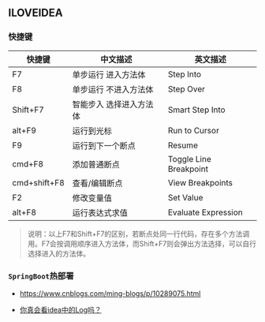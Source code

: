 ## ILOVEIDEA

###  快捷键

| 快捷键       | 中文描述                | 英文描述               |
| ------------ | ----------------------- | ---------------------- |
| F7           | 单步运行 进入方法体     | Step Into              |
| F8           | 单步运行 不进入方法体   | Step Over              |
| Shift+F7     | 智能步入 选择进入方法体 | Smart Step Into        |
| alt+F9       | 运行到光标              | Run to Cursor          |
| F9           | 运行到下一个断点        | Resume                 |
| cmd+F8       | 添加普通断点            | Toggle Line Breakpoint |
| cmd+shift+F8 | 查看/编辑断点           | View Breakpoints       |
| F2           | 修改变量值              | Set Value              |
| alt+F8       | 运行表达式求值          | Evaluate Expression    |
> 说明：以上F7和Shift+F7的区别，若断点处同一行代码，存在多个方法调用。F7会按调用顺序进入方法体，而Shift+F7则会弹出方法选择，可以自行选择进入的方法体。







### `SpringBoot`热部署

- https://www.cnblogs.com/ming-blogs/p/10289075.html







- [你真会看idea中的Log吗？](https://www.cnblogs.com/liaowenhui/p/12391934.html)